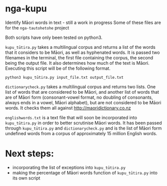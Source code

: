 # nga-kupu
Identify Māori words in text - still a work in progress
Some of these files are for the `nga-tautohetohe` project

Both scripts have only been tested on python3.

`kupu_tūtira.py` takes a multilingual corpus and returns a list of the words that it considers to be Māori, as well as hyphenated words. It is passed two filenames in the terminal, the first file containing the corpus, the second being the output file. It also determines how much of the text is Māori. Executing this script will be of the following format.

`python3 kupu_tūtira.py input_file.txt output_file.txt`

`dictionarycheck.py` takes a multilingual corpus and returns two lists. One list of words that are considered to be Māori, and another list of words that are of Māori form (consonant-vowel format, no doubling of consonants, always ends in a vowel, Māori alphabet), but are not considered to be Māori words. It checks them all against http://maoridictionary.co.nz

`englishwords.txt` is a text file that will soon be incorporated into `kupu_tūtira.py` in order to better scrutinise Māori words. It has been passed through `kupu_tūtira.py` and `dictionarycheck.py` and is the list of Māori form undefined words from a corpus of approximately 15 million English words.

# Next steps:
- incorporating the list of exceptions into `kupu_tūtira.py`
- making the percentage of Māori words function of `kupu_tūtira.py` into its own script
